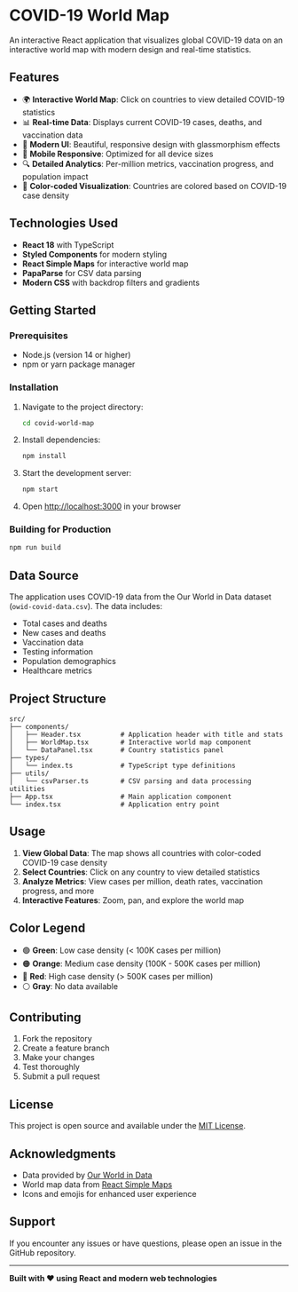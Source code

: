 # COVID-19 World Map

An interactive React application that visualizes global COVID-19 data on an interactive world map with modern design and real-time statistics.

## Features

- 🌍 **Interactive World Map**: Click on countries to view detailed COVID-19 statistics
- 📊 **Real-time Data**: Displays current COVID-19 cases, deaths, and vaccination data
- 🎨 **Modern UI**: Beautiful, responsive design with glassmorphism effects
- 📱 **Mobile Responsive**: Optimized for all device sizes
- 🔍 **Detailed Analytics**: Per-million metrics, vaccination progress, and population impact
- 🎯 **Color-coded Visualization**: Countries are colored based on COVID-19 case density

## Technologies Used

- **React 18** with TypeScript
- **Styled Components** for modern styling
- **React Simple Maps** for interactive world map
- **PapaParse** for CSV data parsing
- **Modern CSS** with backdrop filters and gradients

## Getting Started

### Prerequisites

- Node.js (version 14 or higher)
- npm or yarn package manager

### Installation

1. Navigate to the project directory:
   ```bash
   cd covid-world-map
   ```

2. Install dependencies:
   ```bash
   npm install
   ```

3. Start the development server:
   ```bash
   npm start
   ```

4. Open [http://localhost:3000](http://localhost:3000) in your browser

### Building for Production

```bash
npm run build
```

## Data Source

The application uses COVID-19 data from the Our World in Data dataset (`owid-covid-data.csv`). The data includes:

- Total cases and deaths
- New cases and deaths
- Vaccination data
- Testing information
- Population demographics
- Healthcare metrics

## Project Structure

```
src/
├── components/
│   ├── Header.tsx          # Application header with title and stats
│   ├── WorldMap.tsx        # Interactive world map component
│   └── DataPanel.tsx       # Country statistics panel
├── types/
│   └── index.ts            # TypeScript type definitions
├── utils/
│   └── csvParser.ts        # CSV parsing and data processing utilities
├── App.tsx                 # Main application component
└── index.tsx               # Application entry point
```

## Usage

1. **View Global Data**: The map shows all countries with color-coded COVID-19 case density
2. **Select Countries**: Click on any country to view detailed statistics
3. **Analyze Metrics**: View cases per million, death rates, vaccination progress, and more
4. **Interactive Features**: Zoom, pan, and explore the world map

## Color Legend

- 🟢 **Green**: Low case density (< 100K cases per million)
- 🟠 **Orange**: Medium case density (100K - 500K cases per million)
- 🔴 **Red**: High case density (> 500K cases per million)
- ⚪ **Gray**: No data available

## Contributing

1. Fork the repository
2. Create a feature branch
3. Make your changes
4. Test thoroughly
5. Submit a pull request

## License

This project is open source and available under the [MIT License](LICENSE).

## Acknowledgments

- Data provided by [Our World in Data](https://ourworldindata.org/)
- World map data from [React Simple Maps](https://www.react-simple-maps.io/)
- Icons and emojis for enhanced user experience

## Support

If you encounter any issues or have questions, please open an issue in the GitHub repository.

---

**Built with ❤️ using React and modern web technologies**
